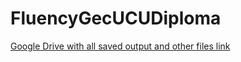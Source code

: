 # FluencyGecUCUDiploma


[Google Drive with all saved output and other files link](https://drive.google.com/drive/folders/1vb0jk2AE3sdbAPw0K-77L-Sy2Bil9Ffs?usp=sharing)
